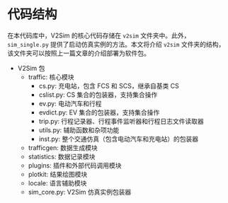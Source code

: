 # 代码结构

在本代码库中，V2Sim 的核心代码存储在 `v2sim` 文件夹中。此外，`sim_single.py` 提供了启动仿真实例的方法。本文将介绍 `v2sim` 文件夹的结构，该文件夹可以按照上一篇文章的介绍部署为软件包。

+ V2Sim 包
  + traffic: 核心模块
    + cs.py: 充电站，包含 FCS 和 SCS，继承自基类 CS
    + cslist.py: CS 集合的包装器，支持集合操作
    + ev.py: 电动汽车和行程
    + evdict.py: EV 集合的包装器，支持集合操作
    + trip.py: 行程记录器、行程事件监听器和行程日志文件读取器
    + utils.py: 辅助函数和杂项功能
    + inst.py: 整个交通仿真（包含电动汽车和充电站）的包装器
  + trafficgen: 数据生成模块
  + statistics: 数据记录模块
  + plugins: 插件和外部代码调用模块
  + plotkit: 结果绘图模块
  + locale: 语言辅助模块
  + sim_core.py: V2Sim 仿真实例包装器
